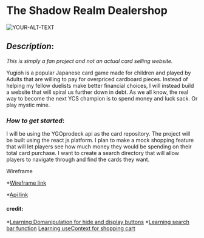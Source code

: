 # **The Shadow Realm Dealershop**
<picture>
 <source media="(prefers-color-scheme: dark)" srcset="https://media.tenor.com/y-26Qmqp42cAAAAM/monday-duel.gif">
 <source media="(prefers-color-scheme: light)" srcset="https://media.tenor.com/y-26Qmqp42cAAAAM/monday-duel.gif">
 <img alt="YOUR-ALT-TEXT" src="https://media.tenor.com/y-26Qmqp42cAAAAM/monday-duel.gif">
</picture>

## *Description*:
*This is simply a fan project and not an actual card selling website.*

Yugioh is a popular Japanese card game made for children and played by Adults that are willing to pay for overpriced cardboard pieces. Instead of helping my fellow duelists make better financial choices, I will instead build a website that will spiral us further down in debt. As we all know, the real way to become the next YCS champion is to spend money and luck sack. Or play mystic mine. 




### *How to get started*:
I will be using the YGOprodeck api as the card repository. The project will be built using the react js platform. I plan to make a mock shopping feature that will let players see how much money they would be spending on their total card purchase. I want to create a search directory that will allow players to navigate through and find the cards they want. 

Wireframe
<picture>

</picture>

*[Wireframe link](https://wireframe.cc/81zfXo )

*[Api link](https://db.ygoprodeck.com/api/v7/cardinfo.php)


#### credit:
*[Learning Domanipulation for hide and display buttons](https://www.youtube.com/watch?v=8YNeCyQtPo0)
*[Learning search bar function](https://www.youtube.com/watch?v=x7niho285qs)
[Learning useContext for shopping cart](https://www.youtube.com/watch?v=3yrMcx02jXs)


